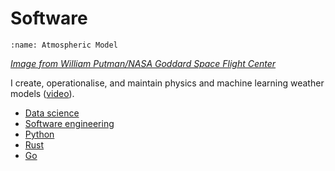 # Software

```{image} ../images/model_crop.png
:name: Atmospheric Model
```

[*Image from William Putman/NASA Goddard Space Flight Center*](https://www.nasa.gov/content/a-portrait-of-global-winds)  

I create, operationalise, and maintain physics and machine learning weather models ([video](https://www.youtube.com/watch?v=eRYOcRVB004)).

- [Data science](./data_science.md)
- [Software engineering](./software_engineering.md)
- [Python](./python.md)
- [Rust](./rust.md)
- [Go](./go.md)
